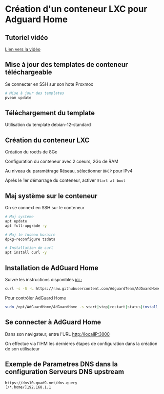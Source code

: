 # Création d'un conteneur LXC pour Adguard Home

## Tutoriel vidéo

[Lien vers la vidéo](https://)

## Mise à jour des templates de conteneur téléchargeable

Se connecter en SSH sur son hote Proxmox

```bash
# Mise à jour des templates
pveam update
```

## Téléchargement du template

Utilisation du template debian-12-standard

## Création du conteneur LXC

Création du rootfs de 8Go

Configuration du conteneur avec 2 coeurs, 2Go de RAM

Au niveau du paramétrage Réseau, sélectionner `DHCP` pour IPv4

Après le 1er démarrage du conteneur, activer `Start at boot`

## Maj système sur le conteneur

On se connext en SSH sur le conteneur

```bash
# Maj système
apt update
apt full-upgrade -y

# Maj le fuseau horaire
dpkg-reconfigure tzdata

# Installation de curl
apt install curl -y
```

## Installation de AdGuard Home

Suivre les instructions disponibles [ici :](https://github.com/AdguardTeam/AdGuardHome)

```bash
curl -s -S -L https://raw.githubusercontent.com/AdguardTeam/AdGuardHome/master/scripts/install.sh | sh -s -- -v
```

Pour contrôler AdGuard Home

```bash
sudo /opt/AdGuardHome/AdGuardHome -s start|stop|restart|status|install|uninstall
```

## Se connecter à AdGuard Home

Dans son navigateur, entre l'URL <http://localIP:3000>

On effectue via l'IHM les dernières étapes de configuration dans la création de son utilisateur

## Exemple de Parametres DNS dans la configuration Serveurs DNS upstream

```text
https://dns10.quad9.net/dns-query
[/*.home/]192.168.1.1
```
